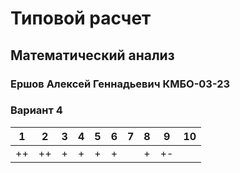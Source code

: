 
# Типовой расчет

## Математический анализ 

### Ершов Алексей Геннадьевич КМБО-03-23

### Вариант 4

| 1   | 2   | 3   | 4   | 5   | 6   | 7   | 8   | 9   | 10  |
| --- | --- | --- | --- | --- | --- | --- | --- | --- | --- |
| ++  | ++  | +   | +   | +   | +   |     | +   | +-  |     |
